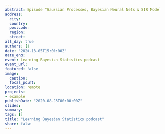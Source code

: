 ```yaml
---
abstract: Episode "Gaussian Processes, Bayesian Neural Nets & SIR Models".
address:
  city: 
  country: 
  postcode: 
  region: 
  street: 
all_day: true
authors: []
date: "2020-13-05T15:00:00Z"
date_end: 
event: Learning Bayesian Statistics podcast
event_url: 
featured: false
image:
  caption: 
  focal_point: 
location: remote
projects:
- example
publishDate: "2020-08-13T00:00:00Z"
slides: 
summary: 
tags: []
title: "Learning Bayesian Statistics podcast"
share: false
---
```

